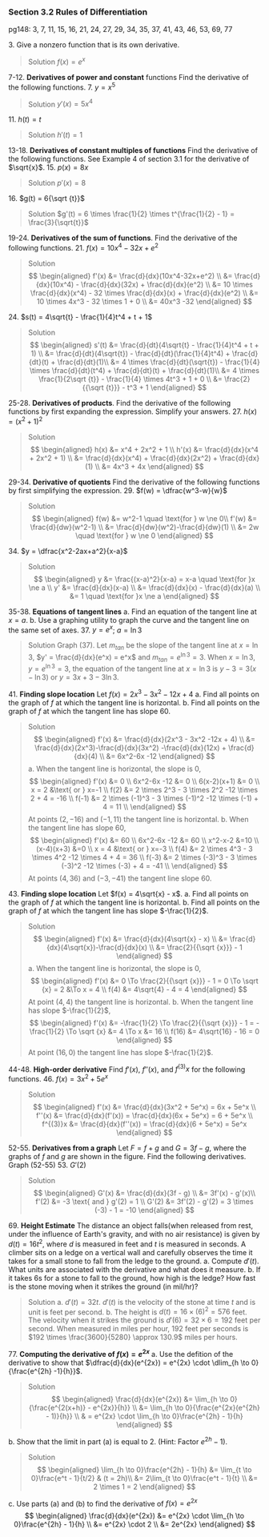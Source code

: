 ### Section 3.2 Rules of Differentiation
pg148: 3, 7, 11, 15, 16, 21, 24, 27, 29, 34, 35, 37, 41, 43, 46, 53, 69, 77

3\. Give a nonzero function that is its own derivative.
>Solution
$f(x) = e^x$

7-12\. **Derivatives of power and constant** functions Find the derivative of the following functions.
7\. $y=x^5$
>Solution
$y'(x) = 5x^4$

11\. $h(t) = t$
>Solution
$h'(t) = 1$

13-18\. **Derivatives of constant multiples of functions** Find the derivative of the following functions. See Example 4 of section 3.1 for the derivative of $\sqrt{x}$.
15\. $p(x) = 8x$
>Solution
$p'(x) = 8$

16\. $g(t) = 6{\sqrt {t}}$
>Solution
$g'(t) = 6 \times \frac{1}{2} \times t^{\frac{1}{2} - 1} = \frac{3}{\sqrt{t}}$

19-24\. **Derivatives of the sum of functions**. Find the derivative of the following functions.
21\. $f(x) = 10x^4-32x+e^2$
>Solution
$$
\begin{aligned}
f'(x) &= \frac{d}{dx}(10x^4-32x+e^2) \\
&= \frac{d}{dx}(10x^4) - \frac{d}{dx}(32x) + \frac{d}{dx}(e^2) \\
&= 10 \times \frac{d}{dx}(x^4) - 32 \times \frac{d}{dx}(x) + \frac{d}{dx}(e^2) \\
&= 10 \times 4x^3 - 32 \times 1 + 0 \\
&= 40x^3 -32
\end{aligned}
$$

24\. $s(t) = 4\sqrt{t} - \frac{1}{4}t^4 + t + 1$
>Solution
$$
\begin{aligned}
s'(t) &= \frac{d}{dt}(4\sqrt{t} - \frac{1}{4}t^4 + t + 1) \\
&= \frac{d}{dt}(4\sqrt{t}) - \frac{d}{dt}(\frac{1}{4}t^4) + \frac{d}{dt}(t) + \frac{d}{dt}(1)\\
&= 4 \times \frac{d}{dt}(\sqrt{t}) - \frac{1}{4} \times \frac{d}{dt}(t^4) + \frac{d}{dt}(t) + \frac{d}{dt}(1)\\
&= 4 \times \frac{1}{2\sqrt {t}} - \frac{1}{4} \times 4t^3 + 1 + 0 \\
&= \frac{2}{{\sqrt {t}}} - t^3 + 1
\end{aligned}
$$

25-28\. **Derivatives of products**. Find the derivative of the following functions by first expanding the expression. Simplify your answers.
27\. $h(x) = (x^2+1)^2$
>Solution
$$
\begin{aligned}
h(x) &= x^4 + 2x^2 + 1 \\
h'(x) &= \frac{d}{dx}(x^4 + 2x^2 + 1) \\
&= \frac{d}{dx}(x^4) + \frac{d}{dx}(2x^2) + \frac{d}{dx}(1) \\
&= 4x^3 + 4x
\end{aligned}
$$

29-34\. **Derivative of quotients** Find the derivative of the following functions by first simplifying the expression.
29\. $f(w) = \dfrac{w^3-w}{w}$
>Solution
$$
\begin{aligned}
f(w) &= w^2-1 \quad \text{for } w \ne 0\\
f'(w) &= \frac{d}{dw}(w^2-1) \\
&= \frac{d}{dw}(w^2)-\frac{d}{dw}(1) \\
&= 2w \quad \text{for } w \ne 0
\end{aligned}
$$

34\. $y = \dfrac{x^2-2ax+a^2}{x-a}$
>Solution
$$
\begin{aligned}
y &= \frac{(x-a)^2}{x-a} = x-a \quad \text{for }x \ne a \\
y' &= \frac{d}{dx}(x-a) \\
&= \frac{d}{dx}(x) - \frac{d}{dx}(a) \\
&= 1 \quad \text{for }x \ne a
\end{aligned}
$$

35-38\. **Equations of tangent lines**
a. Find an equation of the tangent line at $x=a$.
b. Use a graphing utility to graph the curve and the tangent line on the same set of axes.
37\. $y=e^x$; $a=\ln 3$
>Solution
Graph (37). Let $m_{tan}$ be the slope of the tangent line at $x=\ln 3$, $y' = \frac{d}{dx}(e^x) = e^x$ and $m_{tan} = e^{\ln 3} = 3$.
When $x= \ln 3$, $y = e^{\ln 3} = 3$, the equation of the tangent line at $x=\ln 3$ is $y-3 = 3(x- \ln 3)$ or $y = 3x + 3-3\ln 3$.

41\. **Finding slope location** Let $f(x) = 2x^3 - 3x^2 -12x + 4$
a. Find all points on the graph of $f$ at which the tangent line is horizontal.
b. Find all points on the graph of $f$ at which the tangent line has slope $60$.
>Solution
$$
\begin{aligned}
f'(x) &= \frac{d}{dx}(2x^3 - 3x^2 -12x + 4) \\
&= \frac{d}{dx}(2x^3)-\frac{d}{dx}(3x^2) -\frac{d}{dx}(12x) + \frac{d}{dx}(4) \\
&= 6x^2-6x -12
\end{aligned}
$$
a. When the tangent line is horizontal, the slope is $0$,
$$
\begin{aligned}
f'(x) &= 0 \\
6x^2-6x -12 &= 0 \\
6(x-2)(x+1) &= 0 \\
x = 2 &\text{ or } x=-1 \\
f(2) &= 2 \times 2^3 - 3 \times 2^2 -12 \times 2 + 4 = -16 \\
f(-1) &= 2 \times (-1)^3 - 3 \times (-1)^2 -12 \times (-1) + 4 = 11 \\
\end{aligned}
$$
At points $(2, -16)$ and $(-1, 11)$ the tangent line is horizontal.
b. When the tangent line has slope $60$,
$$
\begin{aligned}
f'(x) &= 60 \\
6x^2-6x -12 &= 60 \\
x^2-x-2 &=10 \\
(x-4)(x+3) &=0 \\
x = 4 &\text{ or } x=-3 \\
f(4) &= 2 \times 4^3 - 3 \times 4^2 -12 \times 4 + 4 = 36 \\
f(-3) &= 2 \times (-3)^3 - 3 \times (-3)^2 -12 \times (-3) + 4 = -41 \\
\end{aligned}
$$
At points $(4, 36)$ and $(-3, -41)$ the tangent line slope $60$.

43\. **Finding slope location** Let $f(x) = 4\sqrt{x} - x$.
a. Find all points on the graph of $f$ at which the tangent line is horizontal.
b. Find all points on the graph of $f$ at which the tangent line has slope $-\frac{1}{2}$.
>Solution
$$
\begin{aligned}
f'(x) &= \frac{d}{dx}(4\sqrt{x} - x) \\
&= \frac{d}{dx}(4\sqrt{x})-\frac{d}{dx}(x) \\
&= \frac{2}{{\sqrt {x}}} - 1
\end{aligned}
$$
a. When the tangent line is horizontal, the slope is $0$,
$$
\begin{aligned}
f'(x) &= 0 \To \frac{2}{{\sqrt {x}}} - 1 = 0 \To
\sqrt {x} = 2  &\To x = 4 \\
f(4) &= 4\sqrt{4} - 4 = 4
\end{aligned}
$$
At point $(4, 4)$ the tangent line is horizontal.
b. When the tangent line has slope $-\frac{1}{2}$,
$$
\begin{aligned}
f'(x) &= -\frac{1}{2} \To \frac{2}{{\sqrt {x}}} - 1 = -\frac{1}{2} \To \sqrt {x} &= 4 \To x &= 16 \\
f(16) &=  4\sqrt{16} - 16 = 0
\end{aligned}
$$
At point $(16, 0)$ the tangent line has slope $-\frac{1}{2}$.

44-48\. **High-order derivative** Find $f'(x)$, $f''(x)$, and $f^{(3)}x$ for the following functions.
46\. $f(x) = 3x^2 + 5e^x$
>Solution
$$
\begin{aligned}
f'(x) &= \frac{d}{dx}(3x^2 + 5e^x) = 6x + 5e^x \\
f''(x) &= \frac{d}{dx}(f'(x)) = \frac{d}{dx}(6x + 5e^x) = 6 + 5e^x \\
f^{(3)}x &= \frac{d}{dx}(f''(x)) = \frac{d}{dx}(6 + 5e^x) = 5e^x
\end{aligned}
$$

52-55\. **Derivatives from a graph** Let $F=f+g$ and $G = 3f-g$, where the graphs of $f$ and $g$ are shown in the figure. Find the following derivatives. Graph (52-55)
53\. $G'(2)$
>Solution
$$
\begin{aligned}
G'(x) &= \frac{d}{dx}(3f - g) \\
&= 3f'(x) - g'(x)\\
f'(2) &= -3 \text{ and } g'(2) = 1 \\
G'(2) &= 3f'(2) - g'(2) = 3 \times (-3) - 1 = -10
\end{aligned}
$$

69\. **Height Estimate** The distance an object falls(when released from rest, under the influence of Earth's gravity, and with no air resistance) is given by $d(t) = 16t^2$, where $d$ is measured in feet and $t$ is measured in seconds. A climber sits on a ledge on a vertical wall and carefully observes the time it takes for a small stone to fall from the ledge to the ground.
a. Compute $d'(t)$. What units are associated with the derivative and what does it measure.
b. If it takes $6$s for a stone to fall to the ground, how high is the ledge? How fast is the stone moving when it strikes the ground (in mil/hr)?
>Solution
a. $d'(t) = 32t$. $d'(t)$ is the velocity of the stone at time $t$ and is unit is feet per second.
b. The height is $d(t) = 16 \times (6)^2 = 576$ feet. The velocity when it strikes the ground is $d'(6) = 32 \times 6 = 192$ feet per second. When measured in miles per hour, $192$ feet per seconds is $192 \times \frac{3600}{5280} \approx 130.9$ miles per hours.

77\. **Computing the derivative of $f(x)=e^{2x}$**
a. Use the defition of the derivative to show that $\dfrac{d}{dx}(e^{2x}) = e^{2x} \cdot \dlim_{h \to 0}{\frac{e^{2h} -1}{h}}$.
>Solution
$$
\begin{aligned}
\frac{d}{dx}(e^{2x}) &= \lim_{h \to 0}{\frac{e^{2(x+h)} - e^{2x}}{h}} \\
&= \lim_{h \to 0}{\frac{e^{2x}(e^{2h} - 1)}{h}} \\
& = e^{2x} \cdot \lim_{h \to 0}\frac{e^{2h} - 1}{h}
\end{aligned}
$$

b. Show that the limit in part (a) is equal to $2$. (Hint: Factor $e^{2h} - 1$).
>Solution
$$
\begin{aligned}
\lim_{h \to 0}\frac{e^{2h} - 1}{h} &= \lim_{t \to 0}\frac{e^t - 1}{t/2} & (t = 2h)\\
&= 2\lim_{t \to 0}\frac{e^t - 1}{t} \\
&= 2 \times 1 = 2
\end{aligned}
$$

c. Use parts (a) and (b) to find the derivative of $f(x) = e^{2x}$
$$
\begin{aligned}
\frac{d}{dx}(e^{2x}) &= e^{2x} \cdot \lim_{h \to 0}\frac{e^{2h} - 1}{h} \\
&= e^{2x} \cdot 2 \\
&= 2e^{2x}
\end{aligned}
$$
